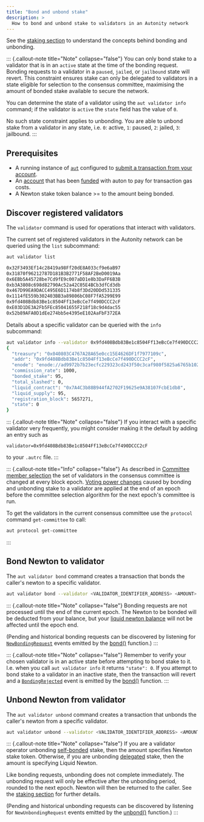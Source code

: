 ```yaml
---
title: "Bond and unbond stake"
description: >
  How to bond and unbond stake to validators in an Autonity network
---
```


See the [staking section](/concepts/staking/) to understand the concepts behind bonding and unbonding.

::: {.callout-note title="Note" collapse="false"}
You can only bond stake to a validator that is in an `active` state at the time of the bonding request. Bonding requests to a validator in a `paused`, `jailed`, or `jailbound` state will revert. This constraint ensures stake can only be delegated to validators in a state eligible for selection to the consensus committee, maximising the amount of bonded stake available to secure the network.

You can determine the state of a validator using the `aut validator info` command; if the validator is `active` the `state` field has the value of `0`.

No such state constraint applies to unbonding. You are able to unbond stake from a validator in any state, i.e. `0`: active, `1`: paused, `2`: jailed, `3`: jailbound.
:::

## Prerequisites

- A running instance of [`aut`](https://github.com/autonity/aut) configured to [submit a transaction from your account](/account-holders/submit-trans-aut/).
- An [account](/account-holders/create-acct/) that has been [funded](/account-holders/fund-acct/) with auton to pay for transaction gas costs.
- A Newton stake token balance >= to the amount being bonded.

## Discover registered validators

The `validator` command is used for operations that interact with validators.

The current set of registered validators in the Autonity network can be queried using the `list` subcommand:

```bash
aut validator list
```
```bash
0x32F3493Ef14c28419a98Ff20dE8A033cf9e6aB97
0x31870f96212787D181B3B2771F58AF2BeD0019Aa
0x6EBb5A45728be7Cd9fE9c007aDD1e8b3DaFF6B3B
0xb3A3808c698d82790Ac52a42C05E4BCb3dfCd3db
0x467D99EA9DACC495E6D1174b8f3Dd20DDd531335
0x1114fE559b302403BB3a89806bC08F7fA5299E99
0x9fd408Bdb83Be1c8504Ff13eBcCe7f490DCCC2cF
0xE03D1DE3A2Fb5FEc85041655F218f18c9d4dac55
0x52b89AFA0D1dEe274bb5e4395eE102AaFbF372EA
```

Details about a specific validator can be queried with the `info` subcommand:

```bash
aut validator info --validator 0x9fd408Bdb83Be1c8504Ff13eBcCe7f490DCCC2cF
{
  "treasury": "0x040803C4767A28A65e0cc15E4626DF1f7977109c",
  "addr": "0x9fd408Bdb83Be1c8504Ff13eBcCe7f490DCCC2cF",
  "enode": "enode://ad9972b7b23ecfc229323cd243f50c3caf980f5825a6765b102d9e28be2a760b7fd3045790246d1a5836af9a8ea5d2dbcc9b56864f6391504ab376d91d99b13e@77.68.90.188:30303",
  "commission_rate": 1000,
  "bonded_stake": 95,
  "total_slashed": 0,
  "liquid_contract": "0x7A4C3b88B944fA2702F19625e9A38107FcbE1db8",
  "liquid_supply": 95,
  "registration_block": 5657271,
  "state": 0
}
```

::: {.callout-note title="Note" collapse="false"}
If you interact with a specific validator very frequently, you might consider making it the default by adding an entry such as

```
validator=0x9fd408Bdb83Be1c8504Ff13eBcCe7f490DCCC2cF
```

to your `.autrc` file.
:::

::: {.callout-note title="Info" collapse="false"}
As described in [Committee member selection](/concepts/consensus/committee/#committee-member-selection) the set of validators in the consensus committee is changed at every block epoch. [Voting power changes](/concepts/consensus/committee/#voting-power-changes) caused by bonding and unbonding stake to a validator are applied at the end of an epoch before the committee selection algorithm for the next epoch's committee is run.

To get the validators in the current consensus committee use the `protocol` command `get-committee` to call:

```bash
aut protocol get-committee
```
:::


## Bond Newton to validator

The `aut validator bond` command creates a transaction that bonds the caller's newton to a specific validator.

```bash
aut validator bond --validator <VALIDATOR_IDENTIFIER_ADDRESS> <AMOUNT> | aut tx sign - | aut tx send -
```

::: {.callout-note title="Note" collapse="false"}
Bonding requests are not processed until the end of the current epoch.  The Newton to be bonded will be deducted from your balance, but your [liquid newton balance](/delegators/transfer-lntn) will not be affected until the epoch end.

(Pending and historical bonding requests can be discovered by listening for [`NewBondingRequest`](/reference/api/aut/#event-2) events emitted by the [bond()](/reference/api/aut/#bond) function.)
:::

::: {.callout-note title="Note" collapse="false"}
Remember to verify your chosen validator is in an active state before attempting to bond stake to it. I.e. when you call `aut validator info` it returns  `"state": 0`. If you attempt to bond stake to a validator in an inactive state, then the transaction will revert and a [`BondingRejected`](/reference/api/aut/#event-2) event is emitted by the [bond()](/reference/api/aut/#bond) function.
:::

## Unbond Newton from validator

The `aut validator unbond` command creates a transaction that unbonds the caller's newton from a specific validator.

```bash
aut validator unbond --validator <VALIDATOR_IDENTIFIER_ADDRESS> <AMOUNT> | aut tx sign - | aut tx send -
```

::: {.callout-note title="Note" collapse="false"}
If you are a validator operator unbonding [self-bonded](/glossary/#self-bonded) stake, then the amount specifies Newton stake token. Otherwise, if you are unbonding [delegated](/glossary/#delegated) stake, then the amount is specifying Liquid Newton.

Like bonding requests, unbonding does not complete immediately.  The unbonding request will only be effective after the unbonding period, rounded to the next epoch. Newton will then be returned to the caller.  See the [staking section](/concepts/staking/) for further details.

(Pending and historical unbonding requests can be discovered by listening for `NewUnbondingRequest` events emitted by the [unbond()](/reference/api/aut/#unbond) function.)
:::
